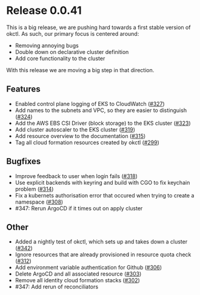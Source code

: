 # Release 0.0.41

This is a big release, we are pushing hard towards a first stable version of okctl. As such, our primary focus is centered around:

- Removing annoying bugs
- Double down on declarative cluster definition
- Add core functionality to the cluster

With this release we are moving a big step in that direction.

## Features
- Enabled control plane logging of EKS to CloudWatch ([#327](https://github.com/oslokommune/okctl/issues/327))
- Add names to the subnets and VPC, so they are easier to distinguish ([#324](https://github.com/oslokommune/okctl/issues/324))
- Add the AWS EBS CSI Driver (block storage) to the EKS cluster ([#323](https://github.com/oslokommune/okctl/issues/323))
- Add cluster autoscaler to the EKS cluster ([#319](https://github.com/oslokommune/okctl/issues/319))
- Add resource overview to the documentation ([#315](https://github.com/oslokommune/okctl/issues/315))
- Tag all cloud formation resources created by okctl ([#299](https://github.com/oslokommune/okctl/issues/299))

## Bugfixes
- Improve feedback to user when login fails ([#318](https://github.com/oslokommune/okctl/issues/318))
- Use explicit backends with keyring and build with CGO to fix keychain problem ([#314](https://github.com/oslokommune/okctl/issues/314))
- Fix a kubernets authorisation error that occured when trying to create a namespace ([#308](https://github.com/oslokommune/okctl/issues/308))
- #347: Rerun ArgoCD if it times out on apply cluster

## Other
- Added a nightly test of okctl, which sets up and takes down a cluster ([#342](https://github.com/oslokommune/okctl/issues/342))
- Ignore resources that are already provisioned in resource quota check ([#312](https://github.com/oslokommune/okctl/issues/312))
- Add environment variable authentication for Github ([#306](https://github.com/oslokommune/okctl/issues/306))
- Delete ArgoCD and all associated resource ([#303](https://github.com/oslokommune/okctl/issues/303))
- Remove all identity cloud formation stacks ([#302](https://github.com/oslokommune/okctl/issues/302))
- #347: Add rerun of reconciliators


